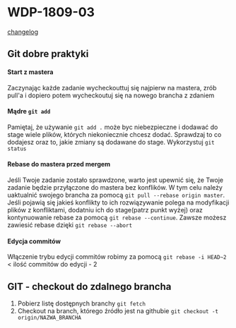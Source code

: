 # WDP-1809-03

[changelog](./changelog.md)

## Git dobre praktyki

#### Start z mastera
Zaczynając każde zadanie wycheckouttuj się najpierw na mastera, zrób pull'a i dopiero potem wycheckoutuj się na nowego brancha z zdaniem

#### Mądre `git add`
Pamiętaj, że używanie `git add .` może byc niebezpieczne i dodawać do stage wiele plików, których niekoniecznie chcesz dodać. Sprawdzaj to co dodajesz oraz to, jakie zmiany są dodawane do stage. Wykorzystuj `git status`

#### Rebase do mastera przed mergem
Jeśli Twoje zadanie zostało sprawdzone, warto jest upewnić się, że Twoje zadanie będzie przyłączone do mastera bez konflików. W tym celu należy uaktualnić swojego brancha za pomocą `git pull --rebase origin master`. Jeśli pojawią się jakieś konflikty to ich rozwiązywanie polega na modyfikacji plików z konfliktami, dodatniu ich do stage(patrz punkt wyżej) oraz kontynuowanie rebase za pomocą `git rebase --continue`. Zawsze możesz zawiesić rebase dzięki `git rebase --abort`

#### Edycja commitów
Włączenie trybu edycji commitów robimy za pomocą `git rebase -i HEAD~2` < ilość commitów do edycji - 2


## GIT - checkout do zdalnego brancha
1. Pobierz listę dostępnych branchy `git fetch`
2. Checkout na branch, którego źródło jest na githubie `git checkout -t origin/NAZWA_BRANCHA`
